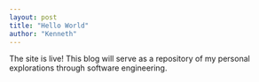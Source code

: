 ```yaml
---
layout: post
title: "Hello World"
author: "Kenneth"
---
```


The site is live! This blog will serve as a repository of my personal explorations through software engineering.
